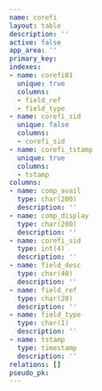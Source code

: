 ```yaml
---
name: corefi
layout: table
description: ''
active: false
app_area: ''
primary_key: 
indexes:
- name: corefi01
  unique: true
  columns:
  - field_ref
  - field_type
- name: corefi_sid
  unique: false
  columns:
  - corefi_sid
- name: corefi_tstamp
  unique: true
  columns:
  - tstamp
columns:
- name: comp_avail
  type: char(200)
  description: ''
- name: comp_display
  type: char(200)
  description: ''
- name: corefi_sid
  type: int(4)
  description: ''
- name: field_desc
  type: char(40)
  description: ''
- name: field_ref
  type: char(20)
  description: ''
- name: field_type
  type: char(1)
  description: ''
- name: tstamp
  type: timestamp
  description: ''
relations: []
pseudo_pk: 
---
```


